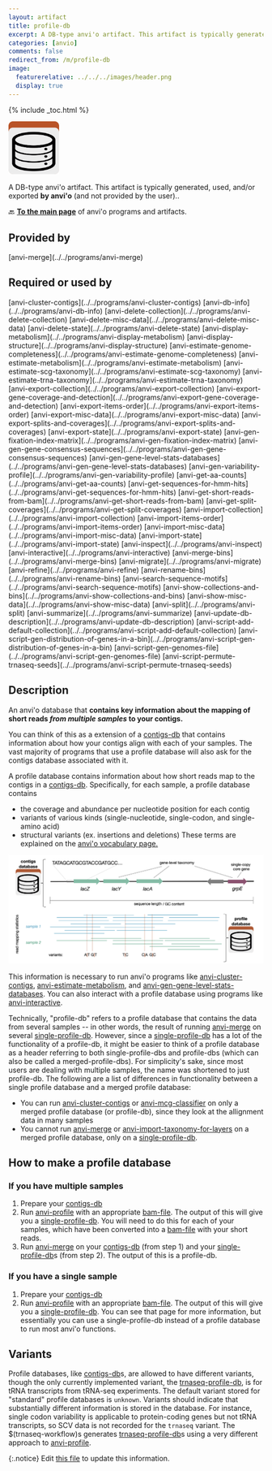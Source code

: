 ```yaml
---
layout: artifact
title: profile-db
excerpt: A DB-type anvi'o artifact. This artifact is typically generated, used, and/or exported by anvi'o (and not provided by the user)..
categories: [anvio]
comments: false
redirect_from: /m/profile-db
image:
  featurerelative: ../../../images/header.png
  display: true
---
```



{% include _toc.html %}


<img src="../../images/icons/DB.png" alt="DB" style="width:100px; border:none" />

A DB-type anvi'o artifact. This artifact is typically generated, used, and/or exported **by anvi'o** (and not provided by the user)..

🔙 **[To the main page](../../)** of anvi'o programs and artifacts.

## Provided by


<p style="text-align: left" markdown="1"><span class="artifact-p">[anvi-merge](../../programs/anvi-merge)</span></p>


## Required or used by


<p style="text-align: left" markdown="1"><span class="artifact-r">[anvi-cluster-contigs](../../programs/anvi-cluster-contigs)</span> <span class="artifact-r">[anvi-db-info](../../programs/anvi-db-info)</span> <span class="artifact-r">[anvi-delete-collection](../../programs/anvi-delete-collection)</span> <span class="artifact-r">[anvi-delete-misc-data](../../programs/anvi-delete-misc-data)</span> <span class="artifact-r">[anvi-delete-state](../../programs/anvi-delete-state)</span> <span class="artifact-r">[anvi-display-metabolism](../../programs/anvi-display-metabolism)</span> <span class="artifact-r">[anvi-display-structure](../../programs/anvi-display-structure)</span> <span class="artifact-r">[anvi-estimate-genome-completeness](../../programs/anvi-estimate-genome-completeness)</span> <span class="artifact-r">[anvi-estimate-metabolism](../../programs/anvi-estimate-metabolism)</span> <span class="artifact-r">[anvi-estimate-scg-taxonomy](../../programs/anvi-estimate-scg-taxonomy)</span> <span class="artifact-r">[anvi-estimate-trna-taxonomy](../../programs/anvi-estimate-trna-taxonomy)</span> <span class="artifact-r">[anvi-export-collection](../../programs/anvi-export-collection)</span> <span class="artifact-r">[anvi-export-gene-coverage-and-detection](../../programs/anvi-export-gene-coverage-and-detection)</span> <span class="artifact-r">[anvi-export-items-order](../../programs/anvi-export-items-order)</span> <span class="artifact-r">[anvi-export-misc-data](../../programs/anvi-export-misc-data)</span> <span class="artifact-r">[anvi-export-splits-and-coverages](../../programs/anvi-export-splits-and-coverages)</span> <span class="artifact-r">[anvi-export-state](../../programs/anvi-export-state)</span> <span class="artifact-r">[anvi-gen-fixation-index-matrix](../../programs/anvi-gen-fixation-index-matrix)</span> <span class="artifact-r">[anvi-gen-gene-consensus-sequences](../../programs/anvi-gen-gene-consensus-sequences)</span> <span class="artifact-r">[anvi-gen-gene-level-stats-databases](../../programs/anvi-gen-gene-level-stats-databases)</span> <span class="artifact-r">[anvi-gen-variability-profile](../../programs/anvi-gen-variability-profile)</span> <span class="artifact-r">[anvi-get-aa-counts](../../programs/anvi-get-aa-counts)</span> <span class="artifact-r">[anvi-get-sequences-for-hmm-hits](../../programs/anvi-get-sequences-for-hmm-hits)</span> <span class="artifact-r">[anvi-get-short-reads-from-bam](../../programs/anvi-get-short-reads-from-bam)</span> <span class="artifact-r">[anvi-get-split-coverages](../../programs/anvi-get-split-coverages)</span> <span class="artifact-r">[anvi-import-collection](../../programs/anvi-import-collection)</span> <span class="artifact-r">[anvi-import-items-order](../../programs/anvi-import-items-order)</span> <span class="artifact-r">[anvi-import-misc-data](../../programs/anvi-import-misc-data)</span> <span class="artifact-r">[anvi-import-state](../../programs/anvi-import-state)</span> <span class="artifact-r">[anvi-inspect](../../programs/anvi-inspect)</span> <span class="artifact-r">[anvi-interactive](../../programs/anvi-interactive)</span> <span class="artifact-r">[anvi-merge-bins](../../programs/anvi-merge-bins)</span> <span class="artifact-r">[anvi-migrate](../../programs/anvi-migrate)</span> <span class="artifact-r">[anvi-refine](../../programs/anvi-refine)</span> <span class="artifact-r">[anvi-rename-bins](../../programs/anvi-rename-bins)</span> <span class="artifact-r">[anvi-search-sequence-motifs](../../programs/anvi-search-sequence-motifs)</span> <span class="artifact-r">[anvi-show-collections-and-bins](../../programs/anvi-show-collections-and-bins)</span> <span class="artifact-r">[anvi-show-misc-data](../../programs/anvi-show-misc-data)</span> <span class="artifact-r">[anvi-split](../../programs/anvi-split)</span> <span class="artifact-r">[anvi-summarize](../../programs/anvi-summarize)</span> <span class="artifact-r">[anvi-update-db-description](../../programs/anvi-update-db-description)</span> <span class="artifact-r">[anvi-script-add-default-collection](../../programs/anvi-script-add-default-collection)</span> <span class="artifact-r">[anvi-script-gen-distribution-of-genes-in-a-bin](../../programs/anvi-script-gen-distribution-of-genes-in-a-bin)</span> <span class="artifact-r">[anvi-script-gen-genomes-file](../../programs/anvi-script-gen-genomes-file)</span> <span class="artifact-r">[anvi-script-permute-trnaseq-seeds](../../programs/anvi-script-permute-trnaseq-seeds)</span></p>


## Description

An anvi'o database that **contains key information about the mapping of short reads *from multiple samples* to your contigs.**

You can think of this as a extension of a <span class="artifact-n">[contigs-db](/help/main/artifacts/contigs-db)</span> that contains information about how your contigs align with each of your samples. The vast majority of programs that use a profile database will also ask for the contigs database associated with it.

A profile database contains information about how short reads map to the contigs in a <span class="artifact-n">[contigs-db](/help/main/artifacts/contigs-db)</span>. Specifically, for each sample, a profile database contains
* the coverage and abundance per nucleotide position for each contig
* variants of various kinds (single-nucleotide, single-codon, and single-amino acid)
* structural variants (ex. insertions and deletions)
These terms are explained on the [anvi'o vocabulary page.](http://merenlab.org/vocabulary/)

![Contents of the contigs and profile databases](../../images/contigs-profile-db.png)

This information is necessary to run anvi'o programs like <span class="artifact-p">[anvi-cluster-contigs](/help/main/programs/anvi-cluster-contigs)</span>, <span class="artifact-p">[anvi-estimate-metabolism](/help/main/programs/anvi-estimate-metabolism)</span>, and <span class="artifact-p">[anvi-gen-gene-level-stats-databases](/help/main/programs/anvi-gen-gene-level-stats-databases)</span>. You can also interact with a profile database using programs like <span class="artifact-p">[anvi-interactive](/help/main/programs/anvi-interactive)</span>.

Technically, "profile-db" refers to a profile database that contains the data from several samples -- in other words, the result of running <span class="artifact-p">[anvi-merge](/help/main/programs/anvi-merge)</span> on several <span class="artifact-n">[single-profile-db](/help/main/artifacts/single-profile-db)</span>. However, since a <span class="artifact-n">[single-profile-db](/help/main/artifacts/single-profile-db)</span> has a lot of the functionality of a profile-db, it might be easier to think of a profile database as a header referring to both single-profile-dbs and profile-dbs (which can also be called a merged-profile-dbs). For simplicity's sake, since most users are dealing with multiple samples, the name was shortened to just profile-db. The following are a list of differences in functionality between a single profile database and a merged profile database:
* You can run <span class="artifact-p">[anvi-cluster-contigs](/help/main/programs/anvi-cluster-contigs)</span> or <span class="artifact-p">[anvi-mcg-classifier](/help/main/programs/anvi-mcg-classifier)</span> on only a merged profile database (or profile-db), since they look at the allignment data in many samples
* You cannot run <span class="artifact-p">[anvi-merge](/help/main/programs/anvi-merge)</span> or <span class="artifact-p">[anvi-import-taxonomy-for-layers](/help/main/programs/anvi-import-taxonomy-for-layers)</span> on a merged profile database, only on a <span class="artifact-n">[single-profile-db](/help/main/artifacts/single-profile-db)</span>.

## How to make a profile database

### If you have multiple samples
1. Prepare your <span class="artifact-n">[contigs-db](/help/main/artifacts/contigs-db)</span>
2. Run <span class="artifact-p">[anvi-profile](/help/main/programs/anvi-profile)</span> with an appropriate <span class="artifact-n">[bam-file](/help/main/artifacts/bam-file)</span>. The output of this will give you a <span class="artifact-n">[single-profile-db](/help/main/artifacts/single-profile-db)</span>. You will need to do this for each of your samples, which have been converted into a <span class="artifact-n">[bam-file](/help/main/artifacts/bam-file)</span> with your short reads.
3. Run <span class="artifact-p">[anvi-merge](/help/main/programs/anvi-merge)</span> on your <span class="artifact-n">[contigs-db](/help/main/artifacts/contigs-db)</span> (from step 1) and your <span class="artifact-n">[single-profile-db](/help/main/artifacts/single-profile-db)</span>s (from step 2). The output of this is a profile-db.

### If you have a single sample
1. Prepare your <span class="artifact-n">[contigs-db](/help/main/artifacts/contigs-db)</span>
2. Run <span class="artifact-p">[anvi-profile](/help/main/programs/anvi-profile)</span> with an appropriate <span class="artifact-n">[bam-file](/help/main/artifacts/bam-file)</span>. The output of this will give you a <span class="artifact-n">[single-profile-db](/help/main/artifacts/single-profile-db)</span>. You can see that page for more information, but essentially you can use a single-profile-db instead of a profile database to run most anvi'o functions.

## Variants

Profile databases, like <span class="artifact-n">[contigs-db](/help/main/artifacts/contigs-db)</span>s, are allowed to have different variants, though the only currently implemented variant, the <span class="artifact-n">[trnaseq-profile-db](/help/main/artifacts/trnaseq-profile-db)</span>, is for tRNA transcripts from tRNA-seq experiments. The default variant stored for "standard" profile databases is `unknown`. Variants should indicate that substantially different information is stored in the database. For instance, single codon variability is applicable to protein-coding genes but not tRNA transcripts, so SCV data is not recorded for the `trnaseq` variant. The $(trnaseq-workflow)s generates <span class="artifact-n">[trnaseq-profile-db](/help/main/artifacts/trnaseq-profile-db)</span>s using a very different approach to <span class="artifact-p">[anvi-profile](/help/main/programs/anvi-profile)</span>.


{:.notice}
Edit [this file](https://github.com/merenlab/anvio/tree/master/anvio/docs/artifacts/profile-db.md) to update this information.

